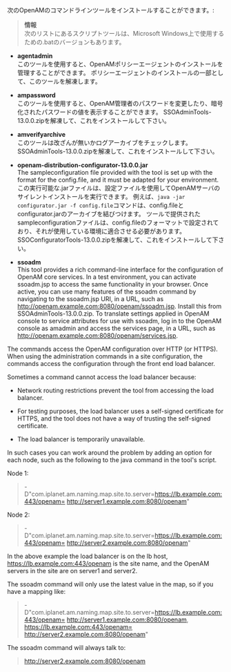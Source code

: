 次のOpenAMのコマンドラインツールをインストールすることができます。:

> **情報**  
> 次のリストにあるスクリプトツールは、Microsoft Windows上で使用するための.batのバージョンもあります。

- **agentadmin**  
 このツールを使用すると、OpenAMポリシーエージェントのインストールを管理することができます。
 ポリシーエージェントのインストールの一部として、このツールを解凍します。

- **ampassword**  
 このツールを使用すると、OpenAM管理者のパスワードを変更したり、暗号化されたパスワードの値を表示することができます。
 SSOAdminTools-13.0.0.zipを解凍して、これをインストールして下さい。
 
- **amverifyarchive**  
 このツールは改ざんが無いかログアーカイブをチェックします。
 SSOAdminTools-13.0.0.zipを解凍して、これをインストールして下さい。

- **openam-distribution-configurator-13.0.0.jar**  
The sampleconfiguration file provided with the tool is set up with the format for the config.file, and it must be adapted for your environment.
 この実行可能な.jarファイルは、設定ファイルを使用してOpenAMサーバのサイレントインストールを実行できます。
例えば、`java -jar configurator.jar -f config.file`コマンドは、config.fileとconfigurator.jarのアーカイブを結びつけます。
ツールで提供されたsampleconfigurationファイルは、config.fileのフォーマットで設定されており、それが使用している環境に適合させる必要があります。
SSOConfiguratorTools-13.0.0.zipを解凍して、これをインストールして下さい。
 
- **ssoadm**  
 This tool provides a rich command-line interface for the configuration of OpenAM core services.
 In a test environment, you can activate ssoadm.jsp to access the same functionality in your browser. Once active, you can use many features of the ssoadm command by navigating to the ssoadm.jsp URI, in a URL, such as http://openam.example.com:8080/openam/ssoadm.jsp.
 Install this from SSOAdminTools-13.0.0.zip.
 To translate settings applied in OpenAM console to service attributes for use with ssoadm, log in to the OpenAM console as amadmin and access the services page, in a URL, such as http://openam.example.com:8080/openam/services.jsp.

The commands access the OpenAM configuration over HTTP (or HTTPS). When using the administration commands in a site configuration, the commands access the configuration through the front end load balancer.

Sometimes a command cannot access the load balancer because:

- Network routing restrictions prevent the tool from accessing the load balancer.

- For testing purposes, the load balancer uses a self-signed certificate for HTTPS, and the tool does not have a way of trusting the self-signed certificate.

- The load balancer is temporarily unavailable.

In such cases you can work around the problem by adding an option for each node, such as the following to the java command in the tool's script.

Node 1:

> -D"com.iplanet.am.naming.map.site.to.server=https://lb.example.com:443/openam=
> http://server1.example.com:8080/openam"

Node 2:

> -D"com.iplanet.am.naming.map.site.to.server=https://lb.example.com:443/openam=
> http://server2.example.com:8080/openam"

In the above example the load balancer is on the lb host, https://lb.example.com:443/openam is the site name, and the OpenAM servers in the site are on server1 and server2.

The ssoadm command will only use the latest value in the map, so if you have a mapping like:

> -D"com.iplanet.am.naming.map.site.to.server=https://lb.example.com:443/openam=
> http://server1.example.com:8080/openam, https://lb.example.com:443/openam=
> http://server2.example.com:8080/openam"

The ssoadm command will always talk to:

> http://server2.example.com:8080/openam
